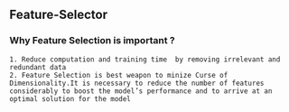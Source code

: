## Feature-Selector

### Why Feature Selection is important ?

```
1. Reduce computation and training time  by removing irrelevant and redundant data
2. Feature Selection is best weapon to minize Curse of Dimensionality.It is necessary to reduce the number of features considerably to boost the model’s performance and to arrive at an optimal solution for the model
```
